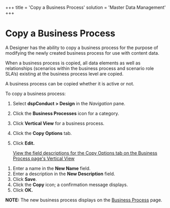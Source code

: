 +++
title = 'Copy a Business Process'
solution = 'Master Data Management'
+++

# Copy a Business Process

A Designer has the ability to copy a business process for the purpose of
modifying the newly created business process for use with content data.

When a business process is copied, all data elements as well as
relationships (scenarios within the business process and scenario role
SLA’s) existing at the business process level are copied.

A business process can be copied whether it is active or not.

To copy a business process:

1.  Select **dspConduct \> Design** in the *Navigation* pane.

2.  Click the **Business Processes** icon for a category.

3.  Click **Vertical View** for a business process.

4.  Click the **Copy Options** tab.

5.  Click **Edit.**
    
    [View the field descriptions for the Copy Options tab on the
    Business Process page's Vertical
    View](../Page_Desc/Business_Process_H#Copy_Options)

<!-- end list -->

1.  Enter a name in the **New Name** field.
2.  Enter a description in the **New Description** field.
3.  Click **Save**.
4.  Click the **Copy** icon; a confirmation message displays.
5.  Click **OK.**

**NOTE:** The new business process displays on the [Business
Process](../Page_Desc/Business_Process_H) page.
